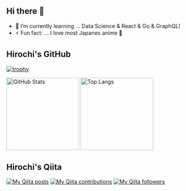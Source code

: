 ## Hi there 👋

- 🌱 I’m currently learning ... Data Science & React & Go & GraphQL!
- ⚡ Fun fact: ... I love most Japanes anime :running:

## Hirochi's GitHub
[![trophy](https://github-profile-trophy.vercel.app/?username=hirochon&theme=chalk&column=7)](https://github.com/hirochon/github-profile-trophy)

<div>
  <img alt="GitHub Stats" height="190px" src="https://github-readme-stats.vercel.app/api?username=Hirochon&show_icons=true&theme=gruvbox">
  <img alt="Top Langs" height="190px" src="https://github-readme-stats.vercel.app/api/top-langs/?username=Hirochon&layout=compact&hide=jupyter%20notebook&theme=gruvbox&langs_count=10">
</div>

## Hirochi's Qiita
[![My Qiita posts](https://qiita-badge.apiapi.app/s/Hirochon/posts.svg)](http://qiita.com/Hirochon)
[![My Qiita contributions](https://qiita-badge.apiapi.app/s/Hirochon/contributions.svg)](http://qiita.com/Hirochon)
[![My Qiita followers](https://qiita-badge.apiapi.app/s/Hirochon/followers.svg)](http://qiita.com/Hirochon)
